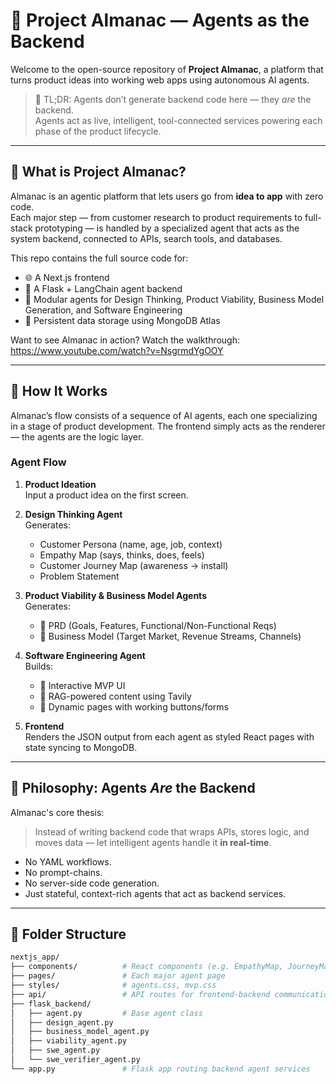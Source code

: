 # 🧠 Project Almanac — Agents as the Backend

Welcome to the open-source repository of **Project Almanac**, a platform that turns product ideas into working web apps using autonomous AI agents.

> 📌 TL;DR: Agents don’t generate backend code here — they *are* the backend.  
> Agents act as live, intelligent, tool-connected services powering each phase of the product lifecycle.

---

## 🚀 What is Project Almanac?

Almanac is an agentic platform that lets users go from **idea to app** with zero code.  
Each major step — from customer research to product requirements to full-stack prototyping — is handled by a specialized agent that acts as the system backend, connected to APIs, search tools, and databases.

This repo contains the full source code for:
- 🌐 A Next.js frontend
- 🧪 A Flask + LangChain agent backend
- 🧠 Modular agents for Design Thinking, Product Viability, Business Model Generation, and Software Engineering
- 🧾 Persistent data storage using MongoDB Atlas

Want to see Almanac in action? Watch the walkthrough: https://www.youtube.com/watch?v=NsgrmdYgOOY

---

## 🧩 How It Works

Almanac’s flow consists of a sequence of AI agents, each one specializing in a stage of product development. The frontend simply acts as the renderer — the agents are the logic layer.

### Agent Flow

1. **Product Ideation**  
   Input a product idea on the first screen.

2. **Design Thinking Agent**  
   Generates:
   - Customer Persona (name, age, job, context)
   - Empathy Map (says, thinks, does, feels)
   - Customer Journey Map (awareness → install)
   - Problem Statement

3. **Product Viability & Business Model Agents**  
   Generates:
   - 📝 PRD (Goals, Features, Functional/Non-Functional Reqs)
   - 💼 Business Model (Target Market, Revenue Streams, Channels)

4. **Software Engineering Agent**  
   Builds:
   - 🎯 Interactive MVP UI
   - 🧠 RAG-powered content using Tavily
   - 🎨 Dynamic pages with working buttons/forms

5. **Frontend**  
   Renders the JSON output from each agent as styled React pages with state syncing to MongoDB.

---

## 🧠 Philosophy: Agents *Are* the Backend

Almanac's core thesis:

> Instead of writing backend code that wraps APIs, stores logic, and moves data — let intelligent agents handle it **in real-time**.

- No YAML workflows.
- No prompt-chains.
- No server-side code generation.
- Just stateful, context-rich agents that act as backend services.

---

## 📁 Folder Structure

```bash
nextjs_app/
├── components/          # React components (e.g. EmpathyMap, JourneyMap)
├── pages/               # Each major agent page
├── styles/              # agents.css, mvp.css
├── api/                 # API routes for frontend-backend communication
├── flask_backend/       
│   ├── agent.py         # Base agent class
│   ├── design_agent.py
│   ├── business_model_agent.py
│   ├── viability_agent.py
│   ├── swe_agent.py
│   └── swe_verifier_agent.py
└── app.py               # Flask app routing backend agent services
